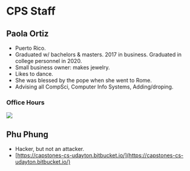 # CPS Staff

## Paola Ortiz

* Puerto Rico.
* Graduated w/ bachelors & masters. 2017 in business. Graduated in college personnel in 2020.
* Small business owner: makes jewelry.
* Likes to dance.
* She was blessed by the pope when she went to Rome.
* Advising all CompSci, Computer Info Systems, Adding/droping.

### Office Hours

![](../../.gitbook/assets/screen-shot-2020-09-09-at-5.08.15-pm.png)

## Phu Phung

* Hacker, but not an attacker.
* [https://capstones-cs-udayton.bitbucket.io/](https://capstones-cs-udayton.bitbucket.io/)
